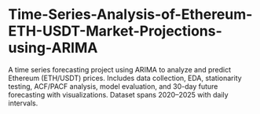 # Time-Series-Analysis-of-Ethereum-ETH-USDT-Market-Projections-using-ARIMA
A time series forecasting project using ARIMA to analyze and predict Ethereum (ETH/USDT) prices. Includes data collection, EDA, stationarity testing, ACF/PACF analysis, model evaluation, and 30-day future forecasting with visualizations. Dataset spans 2020–2025 with daily intervals. 

